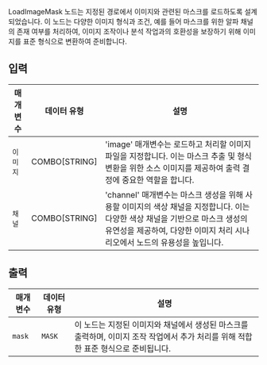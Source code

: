 
LoadImageMask 노드는 지정된 경로에서 이미지와 관련된 마스크를 로드하도록 설계되었습니다. 이 노드는 다양한 이미지 형식과 조건, 예를 들어 마스크를 위한 알파 채널의 존재 여부를 처리하여, 이미지 조작이나 분석 작업과의 호환성을 보장하기 위해 이미지를 표준 형식으로 변환하여 준비합니다.

## 입력

| 매개변수  | 데이터 유형   | 설명                                                                                                                                                                                                        |
| --------- | ------------- | ----------------------------------------------------------------------------------------------------------------------------------------------------------------------------------------------------------- |
| `이미지`   | COMBO[STRING] | 'image' 매개변수는 로드하고 처리할 이미지 파일을 지정합니다. 이는 마스크 추출 및 형식 변환을 위한 소스 이미지를 제공하여 출력 결정에 중요한 역할을 합니다.                                                  |
| `채널` | COMBO[STRING] | 'channel' 매개변수는 마스크 생성을 위해 사용할 이미지의 색상 채널을 지정합니다. 이는 다양한 색상 채널을 기반으로 마스크 생성의 유연성을 제공하여, 다양한 이미지 처리 시나리오에서 노드의 유용성을 높입니다. |

## 출력

| 매개변수 | 데이터 유형 | 설명                                                                                                                                |
| -------- | ----------- | ----------------------------------------------------------------------------------------------------------------------------------- |
| `mask`   | `MASK`      | 이 노드는 지정된 이미지와 채널에서 생성된 마스크를 출력하며, 이미지 조작 작업에서 추가 처리를 위해 적합한 표준 형식으로 준비됩니다. |
